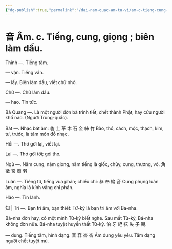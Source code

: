```yaml
---
{"dg-publish":true,"permalink":"/dai-nam-quac-am-tu-vi/am-c-tieng-cung-giong-bien-lam-dau/","tags":["âm-vị-tự"],"created":"2025-08-15T14:51:56.706+07:00"}
---
```


# 音 Âm. c. Tiếng, cung, giọng ; biên làm dấu.

Thinh —. Tiếng tăm.

— vận. Tiếng vần.

— lấy. Biên làm dấu, viết chữ nhỏ.

Chữ —. Chữ làm dấu.

— hao. Tin tức.

Bà Quang —. Là một người đờn bà trinh tiết, chết thành Phật, hay cứu người khổ nảo. (Người Trung-quấc).

Bát —. Nhạc bát âm: 匏 土 革 木 石 金 絲 竹 Bào, thổ, cách, mộc, thạch, kim, tư, trước, là tám món đồ nhạc.

Hồi —. Thơ gởi lại, viết lại.

Lai —. Thơ gởi tới; gởi thơ.

Ngủ —. Năm cung, năm giọng, năm tiếng là giốc, chủy, cung, thương, vỏ. 角 徵 宮 商 羽

Luân —. Tiếng tơ, tiếng vua phán; chiếu chỉ: 恭 奉 綸 音 Cung phụng luân âm, nghĩa là kính vâng chỉ phán.

Hảo —. Tin lành.

知 | Tri —. Bạn tri âm, bạn thiết: Tử-kỳ là bạn tri âm với Bá-nha.

Bá-nha đờn hay, có một mình Tử-kỳ biết nghe. Sau mất Tử-kỳ, Bá-nha không đờn nữa. Bá-nha tuyệt huyền thất Tử-kỳ. 伯 牙 絕 弦 失 子 期.

— dung. Tiếng tăm, hình dạng. 音 容 杳 杳 Âm dung yểu yểu. Tăm dạng người chết tuyệt mù.
